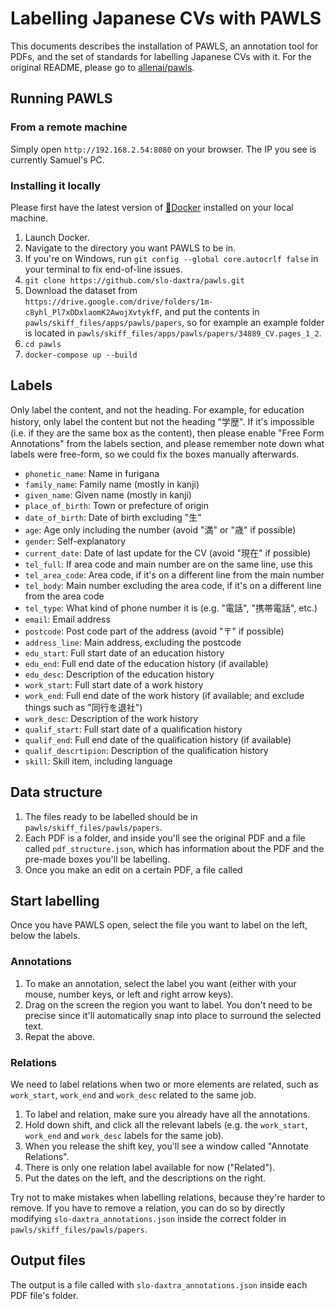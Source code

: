 # Labelling Japanese CVs with PAWLS

This documents describes the installation of PAWLS, an annotation tool for PDFs, and the set of standards for labelling Japanese CVs with it. For the original README, please go to [allenai/pawls](https://github.com/allenai/pawls).


## Running PAWLS

### From a remote machine
Simply open `http://192.168.2.54:8080` on your browser. The IP you see is currently Samuel's PC.

### Installing it locally
Please first have the latest version of [🐳Docker](https://www.docker.com/get-started/) installed on your local machine.
1. Launch Docker. 
2. Navigate to the directory you want PAWLS to be in.
3. If you're on Windows, run `git config --global core.autocrlf false` in your terminal to fix end-of-line issues.
4. `git clone https://github.com/slo-daxtra/pawls.git`
5. Download the dataset from `https://drive.google.com/drive/folders/1m-c8yhl_Pl7xDDxlaomK2AwojXvtykfF`, and put the contents in `pawls/skiff_files/apps/pawls/papers`, so for example an example folder is located in `pawls/skiff_files/apps/pawls/papers/34889_CV.pages_1_2`.
6. `cd pawls`
7. `docker-compose up --build`


## Labels

Only label the content, and not the heading. For example, for education history, only label the content but not the heading "学歴". If it's impossible (i.e. if they are the same box as the content), then please enable "Free Form Annotations" from the labels section, and please remember note down what labels were free-form, so we could fix the boxes manually afterwards.

* `phonetic_name`: Name in furigana
* `family_name`: Family name (mostly in kanji)
* `given_name`: Given name (mostly in kanji)
* `place_of_birth`: Town or prefecture of origin
* `date_of_birth`: Date of birth excluding "生"
* `age`: Age only including the number (avoid "満" or "歳" if possible)
* `gender`: Self-explanatory
* `current_date`: Date of last update for the CV (avoid "現在" if possible)
* `tel_full`: If area code and main number are on the same line, use this
* `tel_area_code`: Area code, if it's on a different line from the main number
* `tel_body`: Main number excluding the area code, if it's on a different line from the area code
* `tel_type`: What kind of phone number it is (e.g. "電話", "携帯電話", etc.)
* `email`: Email address
* `postcode`: Post code part of the address (avoid "〒" if possible)
* `address_line`: Main address, excluding the postcode
* `edu_start`: Full start date of an education history
* `edu_end`: Full end date of the education history (if available)
* `edu_desc`: Description of the education history
* `work_start`: Full start date of a work history
* `work_end`:  Full end date of the work history (if available; and exclude things such as "同行を退社")
* `work_desc`: Description of the work history
* `qualif_start`: Full start date of a qualification history
* `qualif_end`: Full end date of the qualification history (if available)
* `qualif_descrtipion`: Description of the qualification history
* `skill`: Skill item, including language


## Data structure

1. The files ready to be labelled should be in `pawls/skiff_files/pawls/papers`.
2. Each PDF is a folder, and inside you'll see the original PDF and a file called `pdf_structure.json`, which has information about the PDF and the pre-made boxes you'll be labelling.
3. Once you make an edit on a certain PDF, a file called 


## Start labelling

Once you have PAWLS open, select the file you want to label on the left, below the labels.

### Annotations

1. To make an annotation, select the label you want (either with your mouse, number keys, or left and right arrow keys).
2. Drag on the screen the region you want to label. You don't need to be precise since it'll automatically snap into place to surround the selected text.
3. Repat the above.

### Relations

We need to label relations when two or more elements are related, such as `work_start`, `work_end` and `work_desc` related to the same job. 

1. To label and relation, make sure you already have all the annotations.
2. Hold down shift, and click all the relevant labels (e.g. the `work_start`, `work_end` and `work_desc` labels for the same job).
3. When you release the shift key, you'll see a window called "Annotate Relations".
4. There is only one relation label available for now ("Related").
5. Put the dates on the left, and the descriptions on the right.

Try not to make mistakes when labelling relations, because they're harder to remove. If you have to remove a relation, you can do so by directly modifying `slo-daxtra_annotations.json` inside the correct folder in `pawls/skiff_files/pawls/papers`.

## Output files
The output is a file called with `slo-daxtra_annotations.json` inside each PDF file's folder. 
